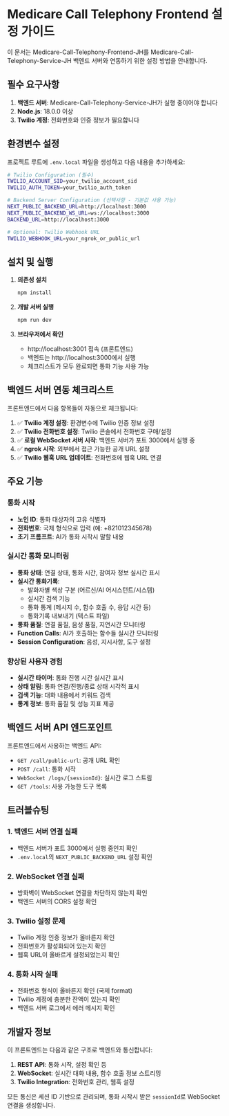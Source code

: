 # Medicare Call Telephony Frontend 설정 가이드

이 문서는 Medicare-Call-Telephony-Frontend-JH를 Medicare-Call-Telephony-Service-JH 백엔드 서버와 연동하기 위한 설정 방법을 안내합니다.

## 필수 요구사항

1. **백엔드 서버**: Medicare-Call-Telephony-Service-JH가 실행 중이어야 합니다
2. **Node.js**: 18.0.0 이상
3. **Twilio 계정**: 전화번호와 인증 정보가 필요합니다

## 환경변수 설정

프로젝트 루트에 `.env.local` 파일을 생성하고 다음 내용을 추가하세요:

```bash
# Twilio Configuration (필수)
TWILIO_ACCOUNT_SID=your_twilio_account_sid
TWILIO_AUTH_TOKEN=your_twilio_auth_token

# Backend Server Configuration (선택사항 - 기본값 사용 가능)
NEXT_PUBLIC_BACKEND_URL=http://localhost:3000
NEXT_PUBLIC_BACKEND_WS_URL=ws://localhost:3000
BACKEND_URL=http://localhost:3000

# Optional: Twilio Webhook URL
TWILIO_WEBHOOK_URL=your_ngrok_or_public_url
```

## 설치 및 실행

1. **의존성 설치**
   ```bash
   npm install
   ```

2. **개발 서버 실행**
   ```bash
   npm run dev
   ```

3. **브라우저에서 확인**
   - http://localhost:3001 접속 (프론트엔드)
   - 백엔드는 http://localhost:3000에서 실행
   - 체크리스트가 모두 완료되면 통화 기능 사용 가능

## 백엔드 서버 연동 체크리스트

프론트엔드에서 다음 항목들이 자동으로 체크됩니다:

1. ✅ **Twilio 계정 설정**: 환경변수에 Twilio 인증 정보 설정
2. ✅ **Twilio 전화번호 설정**: Twilio 콘솔에서 전화번호 구매/설정
3. ✅ **로컬 WebSocket 서버 시작**: 백엔드 서버가 포트 3000에서 실행 중
4. ✅ **ngrok 시작**: 외부에서 접근 가능한 공개 URL 설정
5. ✅ **Twilio 웹훅 URL 업데이트**: 전화번호에 웹훅 URL 연결

## 주요 기능

### 통화 시작
- **노인 ID**: 통화 대상자의 고유 식별자
- **전화번호**: 국제 형식으로 입력 (예: +821012345678)
- **초기 프롬프트**: AI가 통화 시작시 말할 내용

### 실시간 통화 모니터링
- **통화 상태**: 연결 상태, 통화 시간, 참여자 정보 실시간 표시
- **실시간 통화기록**: 
  - 발화자별 색상 구분 (어르신/AI 어시스턴트/시스템)
  - 실시간 검색 기능
  - 통화 통계 (메시지 수, 함수 호출 수, 응답 시간 등)
  - 통화기록 내보내기 (텍스트 파일)
- **통화 품질**: 연결 품질, 음성 품질, 지연시간 모니터링
- **Function Calls**: AI가 호출하는 함수들 실시간 모니터링
- **Session Configuration**: 음성, 지시사항, 도구 설정

### 향상된 사용자 경험
- **실시간 타이머**: 통화 진행 시간 실시간 표시
- **상태 알림**: 통화 연결/진행/종료 상태 시각적 표시
- **검색 기능**: 대화 내용에서 키워드 검색
- **통계 정보**: 통화 품질 및 성능 지표 제공

## 백엔드 서버 API 엔드포인트

프론트엔드에서 사용하는 백엔드 API:

- `GET /call/public-url`: 공개 URL 확인
- `POST /call`: 통화 시작
- `WebSocket /logs/{sessionId}`: 실시간 로그 스트림
- `GET /tools`: 사용 가능한 도구 목록

## 트러블슈팅

### 1. 백엔드 서버 연결 실패
- 백엔드 서버가 포트 3000에서 실행 중인지 확인
- `.env.local`의 `NEXT_PUBLIC_BACKEND_URL` 설정 확인

### 2. WebSocket 연결 실패
- 방화벽이 WebSocket 연결을 차단하지 않는지 확인
- 백엔드 서버의 CORS 설정 확인

### 3. Twilio 설정 문제
- Twilio 계정 인증 정보가 올바른지 확인
- 전화번호가 활성화되어 있는지 확인
- 웹훅 URL이 올바르게 설정되었는지 확인

### 4. 통화 시작 실패
- 전화번호 형식이 올바른지 확인 (국제 format)
- Twilio 계정에 충분한 잔액이 있는지 확인
- 백엔드 서버 로그에서 에러 메시지 확인

## 개발자 정보

이 프론트엔드는 다음과 같은 구조로 백엔드와 통신합니다:

1. **REST API**: 통화 시작, 설정 확인 등
2. **WebSocket**: 실시간 대화 내용, 함수 호출 정보 스트리밍
3. **Twilio Integration**: 전화번호 관리, 웹훅 설정

모든 통신은 세션 ID 기반으로 관리되며, 통화 시작시 받은 `sessionId`로 WebSocket 연결을 생성합니다. 